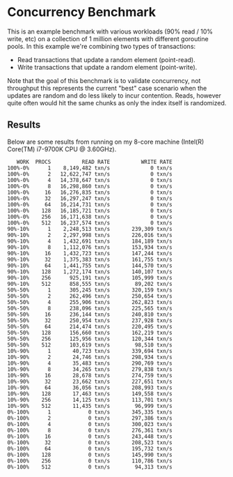 # Concurrency Benchmark

This is an example benchmark with various workloads (90% read / 10% write, etc) on a collection of 1 million elements with different goroutine pools. In this example we're combining two types of transactions:
 * Read transactions that update a random element (point-read).
 * Write transactions that update a random element (point-write).

Note that the goal of this benchmark is to validate concurrency, not throughput this represents the current "best" case scenario when the updates are random and do less likely to incur contention. Reads, however quite often would hit the same chunks as only the index itself is randomized.

## Results

Below are some results from running on my 8-core machine (Intel(R) Core(TM) i7-9700K CPU @ 3.60GHz).

```
   WORK  PROCS          READ RATE          WRITE RATE
100%-0%      1    8,149,482 txn/s             0 txn/s
100%-0%      2   12,622,747 txn/s             0 txn/s
100%-0%      4   14,378,647 txn/s             0 txn/s
100%-0%      8   16,298,860 txn/s             0 txn/s
100%-0%     16   16,276,835 txn/s             0 txn/s
100%-0%     32   16,297,247 txn/s             0 txn/s
100%-0%     64   16,214,731 txn/s             0 txn/s
100%-0%    128   16,185,721 txn/s             0 txn/s
100%-0%    256   16,171,638 txn/s             0 txn/s
100%-0%    512   16,237,574 txn/s             0 txn/s
90%-10%      1    2,248,513 txn/s       239,309 txn/s
90%-10%      2    2,297,998 txn/s       226,016 txn/s
90%-10%      4    1,432,691 txn/s       184,189 txn/s
90%-10%      8    1,112,076 txn/s       153,934 txn/s
90%-10%     16    1,432,723 txn/s       147,244 txn/s
90%-10%     32    1,375,383 txn/s       161,755 txn/s
90%-10%     64    1,441,755 txn/s       144,570 txn/s
90%-10%    128    1,272,174 txn/s       140,107 txn/s
90%-10%    256      925,191 txn/s       105,999 txn/s
90%-10%    512      858,555 txn/s        89,202 txn/s
50%-50%      1      305,245 txn/s       320,159 txn/s
50%-50%      2      262,496 txn/s       250,654 txn/s
50%-50%      4      255,906 txn/s       262,823 txn/s
50%-50%      8      238,096 txn/s       225,565 txn/s
50%-50%     16      236,144 txn/s       240,810 txn/s
50%-50%     32      250,954 txn/s       237,928 txn/s
50%-50%     64      214,474 txn/s       220,495 txn/s
50%-50%    128      156,660 txn/s       162,219 txn/s
50%-50%    256      125,956 txn/s       120,344 txn/s
50%-50%    512      103,619 txn/s        98,510 txn/s
10%-90%      1       40,723 txn/s       339,694 txn/s
10%-90%      2       24,746 txn/s       298,934 txn/s
10%-90%      4       35,483 txn/s       290,769 txn/s
10%-90%      8       34,265 txn/s       279,838 txn/s
10%-90%     16       28,678 txn/s       274,759 txn/s
10%-90%     32       23,662 txn/s       227,651 txn/s
10%-90%     64       36,056 txn/s       208,993 txn/s
10%-90%    128       17,463 txn/s       149,558 txn/s
10%-90%    256       14,125 txn/s       113,701 txn/s
10%-90%    512       11,435 txn/s        96,999 txn/s
0%-100%      1            0 txn/s       345,335 txn/s
0%-100%      2            0 txn/s       297,386 txn/s
0%-100%      4            0 txn/s       300,023 txn/s
0%-100%      8            0 txn/s       276,361 txn/s
0%-100%     16            0 txn/s       243,448 txn/s
0%-100%     32            0 txn/s       208,523 txn/s
0%-100%     64            0 txn/s       195,732 txn/s
0%-100%    128            0 txn/s       145,990 txn/s
0%-100%    256            0 txn/s       110,786 txn/s
0%-100%    512            0 txn/s        94,313 txn/s
```